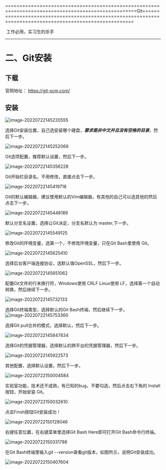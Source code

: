  ====================================================================================================Git=========================================================================================================

​				   											  工作必用，实习生的杀手

------

# 二、Git安装

## 下载

官网地址： https://git-scm.com/

## 安装



![image-20220722145220555](https://picgo-1305004037.cos.ap-guangzhou.myqcloud.com/images/202207221452610.png)

选择Git安装位置，自己选安装哪个硬盘，***要求是非中文并且没有空格的目录***，然后下一步。

![image-20220722145252069](https://picgo-1305004037.cos.ap-guangzhou.myqcloud.com/images/202207221452114.png)

Git选项配置，推荐默认设置，然后下一步。

![image-20220722145356228](https://picgo-1305004037.cos.ap-guangzhou.myqcloud.com/images/202207221453276.png)

Git开始栏目录名，不用修改，直接点击下一步。

![image-20220722145419718](https://picgo-1305004037.cos.ap-guangzhou.myqcloud.com/images/202207221454762.png)

Git的默认编辑器，建议使用默认的Vim编辑器，有其他的自己可以选其他的然后点击下一步。

![image-20220722145448189](https://picgo-1305004037.cos.ap-guangzhou.myqcloud.com/images/202207221454240.png)

默认分支名设置，选择让Git决定，分支名默认为 master,下一步。

![image-20220722145549125](https://picgo-1305004037.cos.ap-guangzhou.myqcloud.com/images/202207221455188.png)

修改Git的环境变量，选第一个，不修改环境变量，只在Git Bash里使用 Git。

![image-20220722145625410](https://picgo-1305004037.cos.ap-guangzhou.myqcloud.com/images/202207221456460.png)

选择后台客户端连接协议，选默认值OpenSSL，然后下一步。

![image-20220722145651062](https://picgo-1305004037.cos.ap-guangzhou.myqcloud.com/images/202207221456109.png)

配置Git文件的行末换行符，Windows使用 CRLF Linux使用 LF，选择第一个自动转换，然后继续下一步。

![image-20220722145732133](https://picgo-1305004037.cos.ap-guangzhou.myqcloud.com/images/202207221457193.png)

选择Git终端类型，选择默认的Git Bash终端，然后继续下一步。![image-20220722145753360](https://picgo-1305004037.cos.ap-guangzhou.myqcloud.com/images/202207221457421.png)

选择Git pull合并的模式，选择默认，然后下一步。

![image-20220722145847834](https://picgo-1305004037.cos.ap-guangzhou.myqcloud.com/images/202207221458873.png)

选择Git的凭据管理器，选择默认的跨平台的凭据管理器，然后下一步。

![image-20220722145922573](https://picgo-1305004037.cos.ap-guangzhou.myqcloud.com/images/202207221459614.png)

其他配置，选择默认设置，然后下一步。

![image-20220722150004584](https://picgo-1305004037.cos.ap-guangzhou.myqcloud.com/images/202207221500623.png)

实验室功能，技术还不成熟，有已知的bug，不要勾选，然后点击右下角的 Install按钮，开始安装 Git。

![image-20220722150032610](https://picgo-1305004037.cos.ap-guangzhou.myqcloud.com/images/202207221500649.png)

点击Finsh按钮Git安装成功！

![image-20220722150128046](https://picgo-1305004037.cos.ap-guangzhou.myqcloud.com/images/202207221501081.png)

右键任意位置，在右键菜单里选择Git Bash Here即可打开Git Bash命令行终端。

![image-20220722150331786](https://picgo-1305004037.cos.ap-guangzhou.myqcloud.com/images/202207221503843.png)

在Git Bash终端里输入git --version查看git版本，如图所示，说明Git安装成功。

![image-20220722150407604](https://picgo-1305004037.cos.ap-guangzhou.myqcloud.com/images/202207221504639.png)